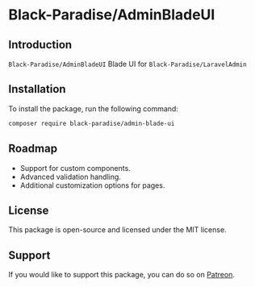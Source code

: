 # Black-Paradise/AdminBladeUI

## Introduction

`Black-Paradise/AdminBladeUI` Blade UI for `Black-Paradise/LaravelAdmin`

## Installation

To install the package, run the following command:

```sh
composer require black-paradise/admin-blade-ui
```
## Roadmap
- Support for custom components.
- Advanced validation handling.
- Additional customization options for pages.

## License
This package is open-source and licensed under the MIT license.

## Support

If you would like to support this package, you can do so on [Patreon](https://patreon.com/BlackParadise?utm_medium=unknown&utm_source=join_link&utm_campaign=creatorshare_creator&utm_content=copyLink).
